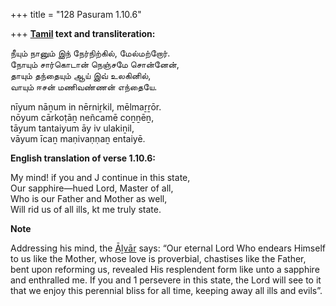 +++
title = "128 Pasuram 1.10.6"

+++
**[Tamil](/definition/tamil#history "show Tamil definitions") text and transliteration:**

நீயும் நானும் இந் நேர்நிற்கில், மேல்மற்றோர்.  
நோயும் சார்கொடான் நெஞ்சமே சொன்னேன்,  
தாயும் தந்தையும் ஆய் இவ் உலகினில்,  
வாயும் ஈசன் மணிவண்ணன் எந்தையே.

nīyum nāṉum in nērniṟkil, mēlmaṟṟōr.  
nōyum cārkoṭāṉ neñcamē coṉṉēṉ,  
tāyum tantaiyum āy iv ulakiṉil,  
vāyum īcaṉ maṇivaṇṇaṉ entaiyē.

**English translation of verse 1.10.6:**

My mind! if you and J continue in this state,  
Our sapphire—hued Lord, Master of all,  
Who is our Father and Mother as well,  
Will rid us of all ills, kt me truly state.

**Note**

Addressing his mind, the [Āḻvār](/definition/aḻvar#vaishnavism "show Āḻvār definitions") says: “Our eternal Lord Who endears Himself to us like the Mother, whose love is proverbial, chastises like the Father, bent upon reforming us, revealed His resplendent form like unto a sapphire and enthralled me. If you and 1 persevere in this state, the Lord will see to it that we enjoy this perennial bliss for all time, keeping away all ills and evils”.


